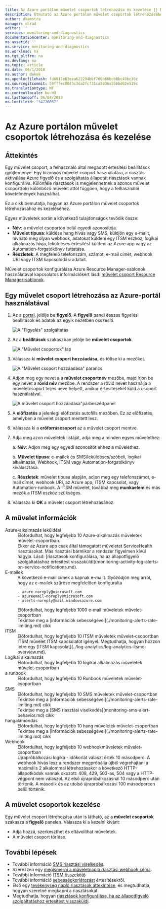 ```yaml
---
title: Az Azure portálon művelet csoportok létrehozása és kezelése |} Microsoft Docs
description: Útmutató az Azure portálon művelet csoportok létrehozásához és kezeléséhez.
author: dkamstra
manager: chrad
editor: ''
services: monitoring-and-diagnostics
documentationcenter: monitoring-and-diagnostics
ms.assetid: ''
ms.service: monitoring-and-diagnostics
ms.workload: na
ms.tgt_pltfrm: na
ms.devlang: na
ms.topic: article
ms.date: 06/1/2018
ms.author: dukek
ms.openlocfilehash: fd6817e63eea622294bbf766b66beb8bc49bc30c
ms.sourcegitcommit: 59fffec8043c3da2fcf31ca5036a55bbd62e519c
ms.translationtype: MT
ms.contentlocale: hu-HU
ms.lasthandoff: 06/04/2018
ms.locfileid: "34726057"
---
```

# <a name="create-and-manage-action-groups-in-the-azure-portal"></a>Az Azure portálon művelet csoportok létrehozása és kezelése
## <a name="overview"></a>Áttekintés ##
Egy művelet csoport, a felhasználó által megadott értesítési beállítások gyűjteménye. Egy bizonyos művelet csoport használatára, a riasztás aktiválása Azure figyelő és a szolgáltatás állapotát riasztások vannak konfigurálva. Különféle riasztások is megjelenhetnek a azonos művelet csoport(ok) különböző művelet attól függően, hogy a felhasználói követelmények használhat.

Ez a cikk bemutatja, hogyan az Azure portálon művelet csoportok létrehozásához és kezeléséhez.

Egyes műveletek során a következő tulajdonságok tevődik össze:

* **Név**: a művelet csoporton belül egyedi azonosítója.  
* **Művelet típusa**: küldése hang hívás vagy SMS, küldjön egy e-mailt, hívható meg olyan webhook, adatokat küldeni egy ITSM eszköz, logikai alkalmazás hívja, leküldéses értesítést küldeni az Azure app vagy az Automation-forgatókönyv futtatása.
* **Részletek**: A megfelelő telefonszám, számot, e-mail címét, webhook URI vagy ITSM kapcsolódási adatait.

Művelet csoportok konfigurálása Azure Resource Manager-sablonok használatával kapcsolatos információkért lásd: [művelet csoport Resource Manager-sablonok](monitoring-create-action-group-with-resource-manager-template.md).

## <a name="create-an-action-group-by-using-the-azure-portal"></a>Egy művelet csoport létrehozása az Azure-portál használatával ##
1. Az a [portal](https://portal.azure.com), jelölje be **figyelő**. A **figyelő** panel összes figyelési beállítások és adatok az egyik nézetben összesíti.

    ![A "Figyelés" szolgáltatás](./media/monitoring-action-groups/home-monitor.png)
2. Az a **beállítások** szakaszban jelölje be **művelet csoportok**.

    ![A "Művelet csoportok" lap](./media/monitoring-action-groups/action-groups-blade.png)
3. Válassza ki **művelet csoport hozzáadása**, és töltse ki a mezőket.

    ![A "Művelet csoport hozzáadása" parancs](./media/monitoring-action-groups/add-action-group.png)
4. Adjon meg egy nevet a a **művelet csoportnév** mezőbe, majd írjon be egy nevet a **rövid név** mezőbe. A rendszer a rövid nevet használja a műveletcsoport teljes neve helyett, amikor értesítéseket küld a csoport használatával.

      ![A művelet csoport hozzáadása"párbeszédpanel](./media/monitoring-action-groups/action-group-define.png)

5. A **előfizetés** a jelenlegi előfizetés autofills mezőben. Ez az előfizetés, amelyben a művelet csoport mentett lesz.

6. Válassza ki a **erőforráscsoport** az a művelet csoport mentve.

7. Adja meg azon műveletek listáját, adja meg a minden egyes művelethez:

    a. **Név**: Adjon meg egy egyedi azonosítót ehhez a művelethez.

    b. **Művelet típusa**: e-mailek és SMS/leküldéses/szóbeli, logikai alkalmazás, Webhook, ITSM vagy Automation-forgatókönyv kiválasztása.

    c. **Részletek**: művelet típusa alapján, adjon meg egy telefonszámot, e-mail címét, webhook URI, az Azure app, ITSM kapcsolat, vagy Automation-runbook. A ITSM művelet, továbbá meg **munkaelem** és más mezők a ITSM eszköz szükséges.

8. Válassza ki **OK** a művelet csoport létrehozásához.

## <a name="action-specific-information"></a>A művelet információk
<dl>
<dt>Azure-alkalmazás leküldési</dt>
<dd>Előfordulhat, hogy legfeljebb 10 Azure-alkalmazás műveletek művelet-csoportban.</dd>
<dd>Ekkor az Azure app csak által támogatott műveletet ServiceHealth riasztásokat. Más riasztási bármikor a rendszer figyelmen kívül hagyja. Lásd: [riasztások konfigurálása, ha az állapotfigyelő szolgáltatáshoz értesítést visszaküldi](monitoring-activity-log-alerts-on-service-notifications.md).</dd>

<dt>E-mailek</dt>
<dd>A következő e-mail címek a kapnak e-mailt. Győződjön meg arról, hogy az e-mailek szűrése megfelelően konfigurálta

    - azure-noreply@microsoft.com
    - azureemail-noreply@microsoft.com
    - alerts-noreply@mail.windowsazure.com
    
</dd>
<dd>Előfordulhat, hogy legfeljebb 1000 e-mail műveletek művelet-csoportban</dd>
<dd>Tekintse meg a [információk sebességével](./monitoring-alerts-rate-limiting.md) cikk</dd>

<dt>ITSM</dt>
<dd>Előfordulhat, hogy legfeljebb 10 ITSM műveletek művelet-csoportban</dd>
<dd>ITSM művelet ITSM kapcsolatot igényel. Megtudhatja, hogyan hozzon létre egy [ITSM kapcsolat](../log-analytics/log-analytics-itsmc-overview.md).</dd>

<dt>Logikai alkalmazás</dt>
<dd>Előfordulhat, hogy legfeljebb 10 logikai alkalmazás műveletek művelet-csoportban</dd>

<dt>a runbook</dt>
<dd>Előfordulhat, hogy legfeljebb 10 Runbook műveletek művelet-csoportban</dd>

<dt>SMS</dt>
<dd>Előfordulhat, hogy legfeljebb 10 SMS műveletek művelet-csoportban</dd>
<dd>Tekintse meg a [információk sebességével](./monitoring-alerts-rate-limiting.md) cikk</dd>
<dd>Tekintse meg a [SMS riasztási viselkedés](monitoring-sms-alert-behavior.md) cikk</dd>

<dt>hangalámondás</dt>
<dd>Előfordulhat, hogy legfeljebb 10 hang műveletek művelet-csoportban</dd>
<dd>Tekintse meg a [információk sebességével](./monitoring-alerts-rate-limiting.md) cikk</dd>

<dt>Webhook</dt>
<dd>Előfordulhat, hogy legfeljebb 10 webhookműveletek művelet-csoportban
<dd>Újrapróbálkozási logika - időkorlát választ érték 10 másodperc. A webhook hívás lesz a rendszer megpróbálja újból végrehajtani a maximális 2 alkalommal létrehozásakor a következő HTTP-állapotkódok vannak okozott: 408, 429, 503-as, 504 vagy a HTTP-végpont nem válaszol. Az első újrapróbálkozásnál 10 másodperc után történik. A második és az utolsó újrapróbálkozási 100 másodpercen belül történik.</dd>
</dl>

## <a name="manage-your-action-groups"></a>A művelet csoportok kezelése ##
Egy művelet csoport létrehozása után is látható, az a **művelet csoportok** szakasza a **figyelő** panelen. Válassza ki a kezelni kívánt:

* Adja hozzá, szerkeszthet és eltávolíthat műveletek.
* A művelet csoport törlése.

## <a name="next-steps"></a>További lépések ##
* További információ [SMS riasztási viselkedés](monitoring-sms-alert-behavior.md).  
* Szerezzen egy [megismerni a műveletnapló riasztási webhook séma](monitoring-activity-log-alerts-webhook.md).  
* További információ [ITSM összekötő](../log-analytics/log-analytics-itsmc-overview.md)
* További információ [sebességkorlátozást](monitoring-alerts-rate-limiting.md) értesítésekről.
* Első egy [tevékenység napló riasztások áttekintése](monitoring-overview-alerts.md), és megtudhatja, hogyan szeretné megkapni a riasztásokat.  
* Megtudhatja, hogyan [riasztások konfigurálása, ha az állapotfigyelő szolgáltatáshoz értesítést visszaküldi](monitoring-activity-log-alerts-on-service-notifications.md).
